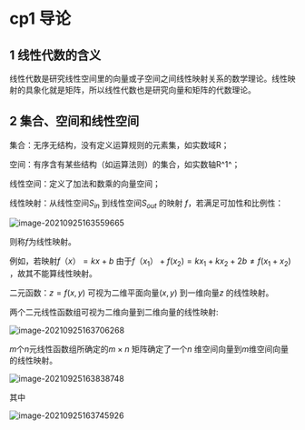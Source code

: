 # cp1 导论

## 1 线性代数的含义

线性代数是研究线性空间里的向量或子空间之间线性映射关系的数学理论。线性映射的具象化就是矩阵，所以线性代数也是研究向量和矩阵的代数理论。

## 2 集合、空间和线性空间

集合：无序无结构，没有定义运算规则的元素集，如实数域R；

空间：有序含有某些结构（如运算法则）的集合，如实数轴R^1^；

线性空间：定义了加法和数乘的向量空间；

线性映射：从线性空间$S_{in}$ 到线性空间$S_{out}$ 的映射 $f$，若满足可加性和比例性：

![image-20210925163559665](https://cdn.jsdelivr.net/gh/NAMZseng/Picture/img/image-20210925163559665.png)

则称$f$为线性映射。

例如，若映射$f（x） = kx + b$ 由于$f（x_1） + f(x_2) = kx_1 + kx_2 + 2b ≠ f(x_1+x_2)$ ，故其不能算线性映射。

二元函数：$z = f(x, y)$ 可视为二维平面向量$(x, y)$ 到一维向量$z$ 的线性映射。

两个二元线性函数组可视为二维向量到二维向量的线性映射:

![image-20210925163706268](https://cdn.jsdelivr.net/gh/NAMZseng/Picture/img/image-20210925163706268.png)


$m$个$n$元线性函数组所确定的$m×n$ 矩阵确定了一个$n$ 维空间向量到$m$维空间向量的线性映射。

![image-20210925163838748](https://cdn.jsdelivr.net/gh/NAMZseng/Picture/img/image-20210925163838748.png)

其中

![image-20210925163745926](https://cdn.jsdelivr.net/gh/NAMZseng/Picture/img/image-20210925163745926.png)



